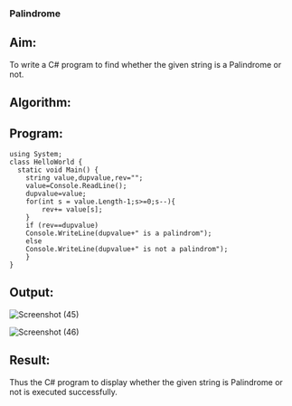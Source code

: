 ### Palindrome


## Aim:
To write a C# program to find whether the given string is a Palindrome or not.
## Algorithm:

## Program:
`````
using System;
class HelloWorld {
  static void Main() {
    string value,dupvalue,rev="";
    value=Console.ReadLine();
    dupvalue=value;
    for(int s = value.Length-1;s>=0;s--){
        rev+= value[s];
    }
    if (rev==dupvalue)
    Console.WriteLine(dupvalue+" is a palindrom");
    else
    Console.WriteLine(dupvalue+" is not a palindrom");
    }
}

````````````````

## Output:
![Screenshot (45)](https://user-images.githubusercontent.com/75235759/163821515-00fea559-e10c-48d2-8660-3f4a0d6bb445.png)

![Screenshot (46)](https://user-images.githubusercontent.com/75235759/163821547-6a211699-1e2b-4911-a568-c71a4048ad1b.png)



## Result:
Thus the C# program to display whether the given string is Palindrome or not is executed successfully.
